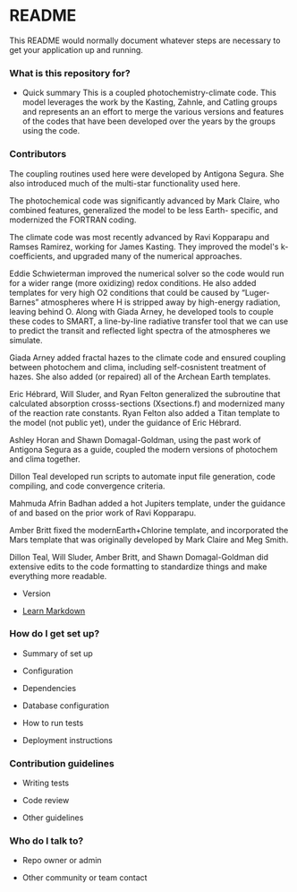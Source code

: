 # README #

This README would normally document whatever steps are necessary to get your application up and running.

### What is this repository for? ###

* Quick summary
This is a coupled photochemistry-climate code. This model leverages
the work by the Kasting, Zahnle, and Catling groups and represents an
an effort to merge the various versions and features of the codes
that have been developed over the years by the groups using the code.

### Contributors ###

The coupling routines used here were developed by Antigona Segura.
She also introduced much of the multi-star functionality used here.

The photochemical code was significantly advanced by Mark Claire,
who combined features, generalized the model to be less Earth-
specific, and modernized the FORTRAN coding.

The climate code was most recently advanced by Ravi Kopparapu and
Ramses Ramirez, working for James Kasting. They improved the model's
k-coefficients, and upgraded many of the numerical approaches.

Eddie Schwieterman improved the numerical solver so the code would run for a wider range (more oxidizing) redox conditions. He also added templates for very high O2 conditions that could be caused by “Luger-Barnes” atmospheres where H is stripped away by high-energy radiation, leaving behind O. Along with Giada Arney, he developed tools to couple these codes to SMART, a line-by-line radiative transfer tool that we can use to predict the transit and reflected light spectra of the atmospheres we simulate.

Giada Arney added fractal hazes to the climate code and ensured coupling between photochem and clima, including self-cosnistent treatment of hazes. She also added (or repaired) all of the Archean Earth templates.

Eric Hébrard, Will Sluder, and Ryan Felton generalized the subroutine that calculated absorption crosss-sections (Xsections.f) and modernized many of the reaction rate constants. Ryan Felton also added a Titan template to the model (not public yet), under the guidance of Eric Hébrard.

Ashley Horan and Shawn Domagal-Goldman, using the past work of Antigona Segura as a guide, coupled the modern versions of photochem and clima together.

Dillon Teal developed run scripts to automate input file generation, code compiling, and code convergence criteria.

Mahmuda Afrin Badhan added a hot Jupiters template, under the guidance of and based on the prior work of Ravi Kopparapu.

Amber Britt fixed the modernEarth+Chlorine template, and incorporated the Mars template that was originally developed by Mark Claire and Meg Smith.

Dillon Teal, Will Sluder, Amber Britt, and Shawn Domagal-Goldman did extensive edits to the code formatting to standardize things and make everything more readable.


* Version

* [Learn Markdown](https://bitbucket.org/tutorials/markdowndemo)

### How do I get set up? ###

* Summary of set up

* Configuration

* Dependencies

* Database configuration

* How to run tests

* Deployment instructions

### Contribution guidelines ###

* Writing tests

* Code review

* Other guidelines

### Who do I talk to? ###

* Repo owner or admin

* Other community or team contact